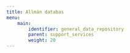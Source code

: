 ```yaml
---
title: Allmän databas
menu:
    main:
        identifier: general_data_repository
        parent: support_services
        weight: 20
---
```

